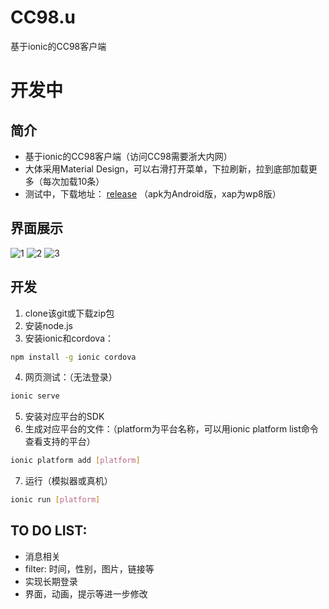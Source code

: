 # CC98.u
基于ionic的CC98客户端

# 开发中

## 简介
- 基于ionic的CC98客户端（访问CC98需要浙大内网）
- 大体采用Material Design，可以右滑打开菜单，下拉刷新，拉到底部加载更多（每次加载10条）
- 测试中，下载地址： [release](https://github.com/Yutyrannus/CC98.u/releases) （apk为Android版，xap为wp8版）

## 界面展示
![1](http://139.129.28.8/imgres/ss1.jpg)
![2](http://139.129.28.8/imgres/ss2.jpg)
![3](http://139.129.28.8/imgres/ss3.jpg)

## 开发
1. clone该git或下载zip包
2. 安装node.js
3. 安装ionic和cordova：
```bash
npm install -g ionic cordova
```
4. 网页测试：（无法登录）
```bash
ionic serve
```
5. 安装对应平台的SDK
6. 生成对应平台的文件：（platform为平台名称，可以用ionic platform list命令查看支持的平台）
```bash
ionic platform add [platform]
```
7. 运行（模拟器或真机）
```bash
ionic run [platform]
```
## TO DO LIST:
- 消息相关
- filter: 时间，性别，图片，链接等
- 实现长期登录
- 界面，动画，提示等进一步修改